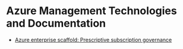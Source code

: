 # Azure Management Technologies and Documentation

* [Azure enterprise scaffold: Prescriptive subscription governance](https://docs.microsoft.com/en-us/azure/architecture/cloud-adoption/appendix/azure-scaffold)

